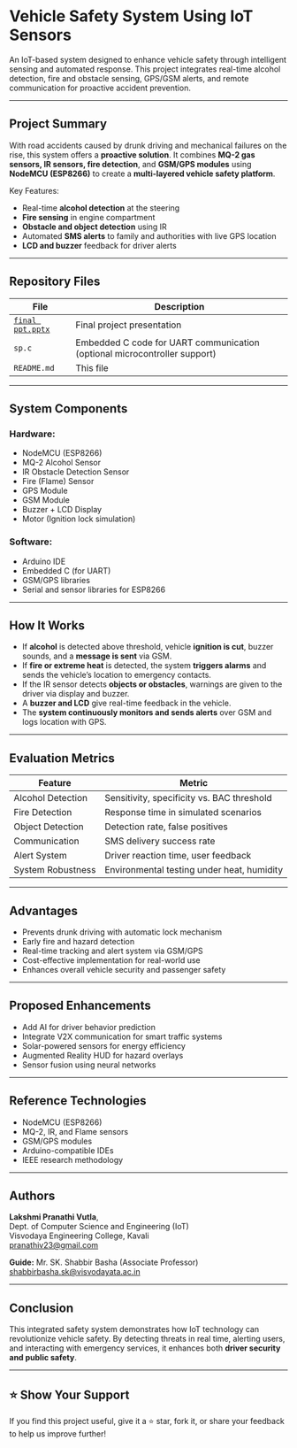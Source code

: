 #  Vehicle Safety System Using IoT Sensors

An IoT-based system designed to enhance vehicle safety through intelligent sensing and automated response. This project integrates real-time alcohol detection, fire and obstacle sensing, GPS/GSM alerts, and remote communication for proactive accident prevention.

---

##  Project Summary

With road accidents caused by drunk driving and mechanical failures on the rise, this system offers a **proactive solution**. It combines **MQ-2 gas sensors, IR sensors, fire detection**, and **GSM/GPS modules** using **NodeMCU (ESP8266)** to create a **multi-layered vehicle safety platform**.

Key Features:
- Real-time **alcohol detection** at the steering
- **Fire sensing** in engine compartment
- **Obstacle and object detection** using IR
- Automated **SMS alerts** to family and authorities with live GPS location
- **LCD and buzzer** feedback for driver alerts

---

##  Repository Files

| File | Description |
|------|-------------|
| [`final ppt.pptx`](./final%20ppt.pptx) | Final project presentation |
| `sp.c` | Embedded C code for UART communication (optional microcontroller support) |
| `README.md` | This file |

---

##  System Components

###  Hardware:
- NodeMCU (ESP8266)
- MQ-2 Alcohol Sensor
- IR Obstacle Detection Sensor
- Fire (Flame) Sensor
- GPS Module
- GSM Module
- Buzzer + LCD Display
- Motor (Ignition lock simulation)

###  Software:
- Arduino IDE
- Embedded C (for UART)
- GSM/GPS libraries
- Serial and sensor libraries for ESP8266

---

##  How It Works

- If **alcohol** is detected above threshold, vehicle **ignition is cut**, buzzer sounds, and a **message is sent** via GSM.
- If **fire or extreme heat** is detected, the system **triggers alarms** and sends the vehicle’s location to emergency contacts.
- If the IR sensor detects **objects or obstacles**, warnings are given to the driver via display and buzzer.
- A **buzzer and LCD** give real-time feedback in the vehicle.
- The **system continuously monitors and sends alerts** over GSM and logs location with GPS.

---

##  Evaluation Metrics

| Feature | Metric |
|--------|--------|
| Alcohol Detection | Sensitivity, specificity vs. BAC threshold |
| Fire Detection | Response time in simulated scenarios |
| Object Detection | Detection rate, false positives |
| Communication | SMS delivery success rate |
| Alert System | Driver reaction time, user feedback |
| System Robustness | Environmental testing under heat, humidity |

---

##  Advantages

- Prevents drunk driving with automatic lock mechanism
- Early fire and hazard detection
- Real-time tracking and alert system via GSM/GPS
- Cost-effective implementation for real-world use
- Enhances overall vehicle security and passenger safety

---

##  Proposed Enhancements

-  Add AI for driver behavior prediction  
-  Integrate V2X communication for smart traffic systems  
-  Solar-powered sensors for energy efficiency  
-  Augmented Reality HUD for hazard overlays  
-  Sensor fusion using neural networks  

---

##  Reference Technologies

- NodeMCU (ESP8266)
- MQ-2, IR, and Flame sensors
- GSM/GPS modules
- Arduino-compatible IDEs
- IEEE research methodology

---

##  Authors

**Lakshmi Pranathi Vutla**,  
Dept. of Computer Science and Engineering (IoT)  
Visvodaya Engineering College, Kavali  
 [pranathiv23@gmail.com](mailto:pranathiv23@gmail.com)

**Guide:** Mr. SK. Shabbir Basha (Associate Professor)  
 [shabbirbasha.sk@visvodayata.ac.in](mailto:shabbirbasha.sk@visvodayata.ac.in)

---

##  Conclusion

This integrated safety system demonstrates how IoT technology can revolutionize vehicle safety. By detecting threats in real time, alerting users, and interacting with emergency services, it enhances both **driver security and public safety**.

---

## ⭐ Show Your Support

If you find this project useful, give it a ⭐ star, fork it, or share your feedback to help us improve further!
